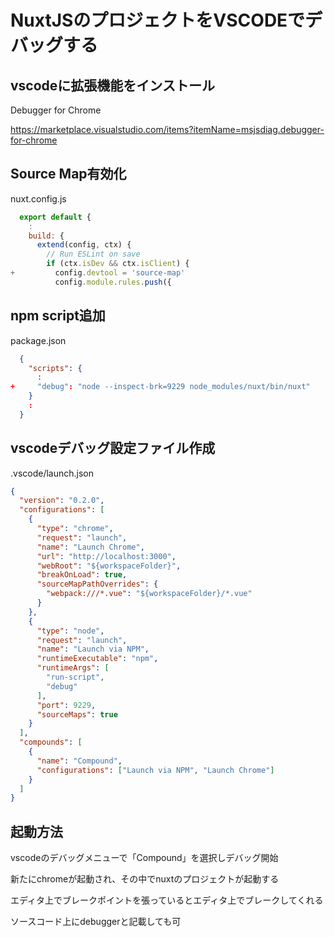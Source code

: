 # NuxtJSのプロジェクトをVSCODEでデバッグする

## vscodeに拡張機能をインストール

Debugger for Chrome

<https://marketplace.visualstudio.com/items?itemName=msjsdiag.debugger-for-chrome>

## Source Map有効化

nuxt.config.js

```js
  export default {
    :
    build: {
      extend(config, ctx) {
        // Run ESLint on save
        if (ctx.isDev && ctx.isClient) {
+         config.devtool = 'source-map'
          config.module.rules.push({
```

## npm script追加

package.json

```json
  {
    "scripts": {
      :
+     "debug": "node --inspect-brk=9229 node_modules/nuxt/bin/nuxt"
    }
    :
  }
```

## vscodeデバッグ設定ファイル作成

.vscode/launch.json

```json
{
  "version": "0.2.0",
  "configurations": [
    {
      "type": "chrome",
      "request": "launch",
      "name": "Launch Chrome",
      "url": "http://localhost:3000",
      "webRoot": "${workspaceFolder}",
      "breakOnLoad": true,
      "sourceMapPathOverrides": {
        "webpack:///*.vue": "${workspaceFolder}/*.vue"
      }
    },
    {
      "type": "node",
      "request": "launch",
      "name": "Launch via NPM",
      "runtimeExecutable": "npm",
      "runtimeArgs": [
        "run-script",
        "debug"
      ],
      "port": 9229,
      "sourceMaps": true
    }
  ],
  "compounds": [
    {
      "name": "Compound",
      "configurations": ["Launch via NPM", "Launch Chrome"]
    }
  ]
}
```

## 起動方法

vscodeのデバッグメニューで「Compound」を選択しデバッグ開始

新たにchromeが起動され、その中でnuxtのプロジェクトが起動する

エディタ上でブレークポイントを張っているとエディタ上でブレークしてくれる

ソースコード上にdebuggerと記載しても可
